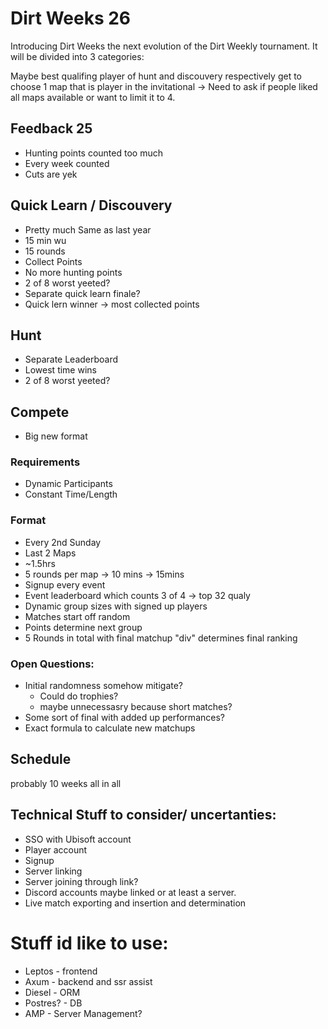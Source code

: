 # Dirt Weeks 26

Introducing Dirt Weeks the next evolution of the Dirt Weekly tournament.
It will be divided into 3 categories:

Maybe best qualifing player of hunt and discouvery respectively get to choose 1 map that is player in the invitational
-> Need to ask if people liked all maps available or want to limit it to 4.

## Feedback 25
- Hunting points counted too much
- Every week counted
- Cuts are yek

## Quick Learn / Discouvery
- Pretty much Same as last year
- 15 min wu
- 15 rounds
- Collect Points
- No more hunting points
- 2 of 8 worst yeeted? 
- Separate quick learn finale? 
- Quick lern winner -> most collected points

## Hunt
- Separate Leaderboard
- Lowest time wins
- 2 of 8 worst yeeted?

## Compete
- Big new format

### Requirements
- Dynamic Participants
- Constant Time/Length

### Format
- Every 2nd Sunday
- Last 2 Maps
- ~1.5hrs
- 5 rounds per map -> 10 mins -> 15mins
- Signup every event
- Event leaderboard which counts 3 of 4 -> top 32 qualy 
- Dynamic group sizes with signed up players
- Matches start off random
- Points determine next group
- 5 Rounds in total with final matchup "div" determines final ranking


### Open Questions:
- Initial randomness somehow mitigate?
    - Could do trophies?
    - maybe unnecessasry because short matches?
- Some sort of final with added up performances?
- Exact formula to calculate new matchups


## Schedule
probably 10 weeks all in all

## Technical Stuff to consider/ uncertanties:
- SSO with Ubisoft account
- Player account
- Signup
- Server linking
- Server joining through link?
- Discord accounts maybe linked or at least a server.
- Live match exporting and insertion and determination 


# Stuff id like to use:
- Leptos -  frontend
- Axum - backend and ssr assist
- Diesel - ORM
- Postres? - DB
- AMP - Server Management?